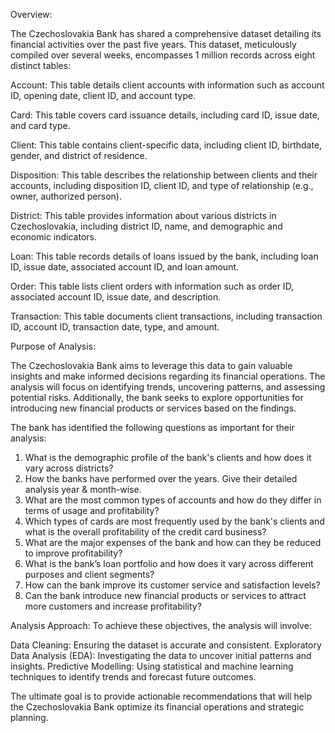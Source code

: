 Overview:

The Czechoslovakia Bank has shared a comprehensive dataset detailing its financial activities over the past five years. This dataset, meticulously compiled over several weeks, encompasses 1 million records across eight distinct tables:

Account: This table details client accounts with information such as account ID, opening date, client ID, and account type.

Card: This table covers card issuance details, including card ID, issue date, and card type.

Client: This table contains client-specific data, including client ID, birthdate, gender, and district of residence.

Disposition: This table describes the relationship between clients and their accounts, including disposition ID, client ID, and type of relationship (e.g., owner, authorized person).

District: This table provides information about various districts in Czechoslovakia, including district ID, name, and demographic and economic indicators.

Loan: This table records details of loans issued by the bank, including loan ID, issue date, associated account ID, and loan amount.

Order: This table lists client orders with information such as order ID, associated account ID, issue date, and description.

Transaction: This table documents client transactions, including transaction ID, account ID, transaction date, type, and amount.

Purpose of Analysis:

The Czechoslovakia Bank aims to leverage this data to gain valuable insights and make informed decisions regarding its financial operations. The analysis will focus on identifying trends, uncovering patterns, and assessing potential risks. Additionally, the bank seeks to explore opportunities for introducing new financial products or services based on the findings.    

The bank has identified the following questions as important for their analysis:
1. What is the demographic profile of the bank's clients and how does it vary across
districts?
2. How the banks have performed over the years. Give their detailed analysis year &
month-wise.
3. What are the most common types of accounts and how do they differ in terms of usage
and profitability?
4. Which types of cards are most frequently used by the bank's clients and what is the
overall profitability of the credit card business?
5. What are the major expenses of the bank and how can they be reduced to improve
profitability?
6. What is the bank’s loan portfolio and how does it vary across different purposes and
client segments?
7. How can the bank improve its customer service and satisfaction levels?
8. Can the bank introduce new financial products or services to attract more customers and
increase profitability?

Analysis Approach:
To achieve these objectives, the analysis will involve:

Data Cleaning: Ensuring the dataset is accurate and consistent.
Exploratory Data Analysis (EDA): Investigating the data to uncover initial patterns and insights.
Predictive Modelling: Using statistical and machine learning techniques to identify trends and forecast future outcomes.

The ultimate goal is to provide actionable recommendations that will help the Czechoslovakia Bank optimize its financial operations and strategic planning.
